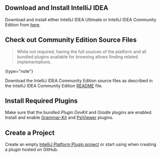 [//]: # (title: 1. Prerequisites)

<!-- Copyright 2000-2022 JetBrains s.r.o. and other contributors. Use of this source code is governed by the Apache 2.0 license that can be found in the LICENSE file. -->

<include src="language_and_filetype.md" include-id="custom_language_tutorial_header"></include>

## Download and Install IntelliJ IDEA

Download and install either IntelliJ IDEA Ultimate or IntelliJ IDEA Community Edition from [here](https://www.jetbrains.com/idea/download/).

## Check out Community Edition Source Files

> While not required, having the full sources of the platform and all bundled plugins available for browsing allows finding related implementations.
>
{type="note"}

Download the IntelliJ IDEA Community Edition source files as described in the IntelliJ IDEA Community Edition [README](%gh-ic%/README.md) file.

## Install Required Plugins

Make sure that the bundled *Plugin DevKit* and *Gradle* plugins are enabled.
Install and enable [Grammar-Kit](https://plugins.jetbrains.com/plugin/6606-grammar-kit) and [PsiViewer](https://plugins.jetbrains.com/plugin/227-psiviewer) plugins.

## Create a Project

Create an empty [IntelliJ Platform Plugin project](creating_plugin_project.md) or start using [](plugin_github_template.md) when creating a plugin hosted on GitHub.
